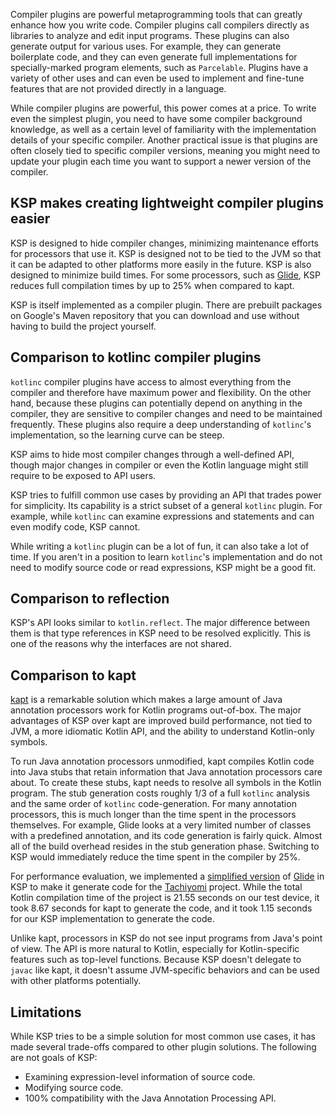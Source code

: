 [//]: # (title: 为什么选用 KSP)

Compiler plugins are powerful metaprogramming tools that can greatly enhance how you write code.
Compiler plugins call compilers directly as libraries to analyze and edit input programs. These plugins can also generate
output for various uses. For example, they can generate boilerplate code, and they can even generate full implementations
for specially-marked program elements, such as `Parcelable`. Plugins have a variety of other uses and can even be used
to implement and fine-tune features that are not provided directly in a language.

While compiler plugins are powerful, this power comes at a price. To write even the simplest plugin, you need to have
some compiler background knowledge, as well as a certain level of familiarity with the implementation details of your
specific compiler. Another practical issue is that plugins are often closely tied to specific compiler versions,
meaning you might need to update your plugin each time you want to support a newer version of the compiler.

## KSP makes creating lightweight compiler plugins easier

KSP is designed to hide compiler changes, minimizing maintenance efforts for processors that use it. KSP is designed not
to be tied to the JVM so that it can be adapted to other platforms more easily in the future. KSP is also designed to
minimize build times. For some processors, such as [Glide](https://github.com/bumptech/glide), KSP reduces full compilation
times by up to 25% when compared to kapt.

KSP is itself implemented as a compiler plugin. There are prebuilt packages on Google's Maven repository that you can
download and use without having to build the project yourself.

## Comparison to kotlinc compiler plugins

`kotlinc` compiler plugins have access to almost everything from the compiler and therefore have maximum power and flexibility.
On the other hand, because these plugins can potentially depend on anything in the compiler, they are sensitive to
compiler changes and need to be maintained frequently. These plugins also require a deep understanding of `kotlinc`'s
implementation, so the learning curve can be steep.

KSP aims to hide most compiler changes through a well-defined API, though major changes in compiler or even the Kotlin
language might still require to be exposed to API users.

KSP tries to fulfill common use cases by providing an API that trades power for simplicity. Its capability is a strict
subset of a general `kotlinc` plugin. For example, while `kotlinc` can examine expressions and statements and can even
modify code, KSP cannot.

While writing a `kotlinc` plugin can be a lot of fun, it can also take a lot of time. If you aren't in a position to
learn `kotlinc`'s implementation and do not need to modify source code or read expressions, KSP might be a good fit.

## Comparison to reflection

KSP's API looks similar to `kotlin.reflect`. The major difference between them is that type references in KSP need to be
resolved explicitly. This is one of the reasons why the interfaces are not shared.

## Comparison to kapt

[kapt](kapt.md) is a remarkable solution which makes a large amount of Java annotation processors work for Kotlin
programs out-of-box. The major advantages of KSP over kapt are improved build performance, not tied to JVM, a more
idiomatic Kotlin API, and the ability to understand Kotlin-only symbols.

To run Java annotation processors unmodified, kapt compiles Kotlin code into Java stubs that retain information that
Java annotation processors care about. To create these stubs, kapt needs to resolve all symbols in the Kotlin program.
The stub generation costs roughly 1/3 of a full `kotlinc` analysis and the same order of `kotlinc` code-generation.
For many annotation processors, this is much longer than the time spent in the processors themselves.
For example, Glide looks at a very limited number of classes with a predefined annotation, and its code generation
is fairly quick. Almost all of the build overhead resides in the stub generation phase. Switching to KSP would immediately
reduce the time spent in the compiler by 25%.

For performance evaluation, we implemented a [simplified version](https://github.com/google/ksp/releases/download/1.4.10-dev-experimental-20200924/miniGlide.zip)
of [Glide](https://github.com/bumptech/glide) in KSP to make it generate code for the [Tachiyomi](https://github.com/tachiyomiorg) project.
While the total Kotlin compilation time of the project is 21.55 seconds on our test device, it took 8.67 seconds for kapt
to generate the code, and it took 1.15 seconds for our KSP implementation to generate the code.

Unlike kapt, processors in KSP do not see input programs from Java's point of view. The API is more natural to Kotlin,
especially for Kotlin-specific features such as top-level functions. Because KSP doesn't delegate to `javac` like kapt,
it doesn't assume JVM-specific behaviors and can be used with other platforms potentially.

## Limitations

While KSP tries to be a simple solution for most common use cases, it has made several trade-offs compared to other plugin solutions.
The following are not goals of KSP:

* Examining expression-level information of source code.
* Modifying source code.
* 100% compatibility with the Java Annotation Processing API.
